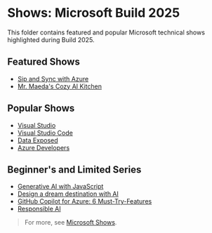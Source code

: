 # Shows: Microsoft Build 2025

This folder contains featured and popular Microsoft technical shows highlighted during Build 2025.

## Featured Shows
- [Sip and Sync with Azure](https://learn.microsoft.com/en-us/shows/sip-and-sync-with-azure)
- [Mr. Maeda's Cozy AI Kitchen](https://learn.microsoft.com/en-us/shows/mr-maedas-cozy-ai-kitchen)

## Popular Shows
- [Visual Studio](https://learn.microsoft.com/en-us/shows/visual-studio)
- [Visual Studio Code](https://learn.microsoft.com/en-us/shows/visual-studio-code)
- [Data Exposed](https://learn.microsoft.com/en-us/shows/data-exposed)
- [Azure Developers](https://learn.microsoft.com/en-us/shows/azure-developers)

## Beginner's and Limited Series
- [Generative AI with JavaScript](https://learn.microsoft.com/en-us/shows/generative-ai-with-javascript)
- [Design a dream destination with AI](https://learn.microsoft.com/en-us/shows/design-a-dream-destination-with-ai)
- [GitHub Copilot for Azure: 6 Must-Try-Features](https://learn.microsoft.com/en-us/shows/github-copilot-for-azure-6-must-try-features)
- [Responsible AI](https://learn.microsoft.com/en-us/shows/responsible-ai)

> For more, see [Microsoft Shows](https://learn.microsoft.com/en-us/shows/browse).
